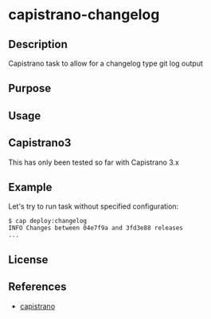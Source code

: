# capistrano-changelog

## Description

Capistrano task to allow for a changelog type git log output

## Purpose


## Usage

## Capistrano3

This has only been tested so far with Capistrano 3.x

## Example

Let's try to run task without specified configuration:

    $ cap deploy:changelog
    INFO Changes between 04e7f9a and 3fd3e88 releases
    ...

## License


## References

* [capistrano](https://github.com/capistrano/capistrano)
